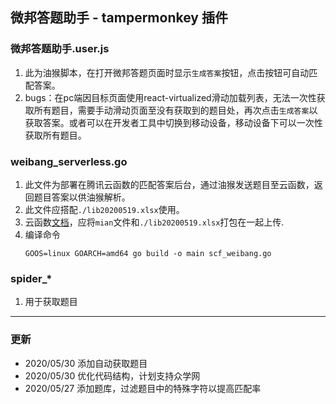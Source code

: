 ## 微邦答题助手 - tampermonkey 插件

### 微邦答题助手.user.js
1. 此为油猴脚本，在打开微邦答题页面时显示`生成答案`按钮，点击按钮可自动匹配答案。
2. bugs：在pc端因目标页面使用react-virtualized滑动加载列表，无法一次性获取所有题目，需要手动滑动页面至没有获取到的题目处，再次点击`生成答案`以获取答案。或者可以在开发者工具中切换到移动设备，移动设备下可以一次性获取所有题目。


### weibang_serverless.go
1. 此文件为部署在腾讯云函数的匹配答案后台，通过油猴发送题目至云函数，返回题目答案以供油猴解析。
2. 此文件应搭配`./lib20200519.xlsx`使用。
3. 云函数[文档](https://cloud.tencent.com/document/product/583/18032#.E7.BC.96.E8.AF.91.E6.89.93.E5.8C.85)，应将`mian`文件和`./lib20200519.xlsx`打包在一起上传.
4. 编译命令
    ```
    GOOS=linux GOARCH=amd64 go build -o main scf_weibang.go
    ```

### spider_*
1. 用于获取题目

*** 

### 更新

* 2020/05/30 添加自动获取题目
* 2020/05/30 优化代码结构，计划支持众学网
* 2020/05/27 添加题库，过滤题目中的特殊字符以提高匹配率
